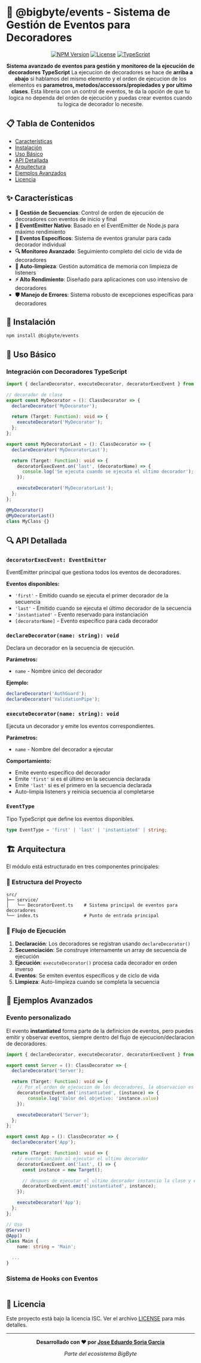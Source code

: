 


# 🎯 @bigbyte/events - Sistema de Gestión de Eventos para Decoradores

<div align="center">

[![NPM Version](https://img.shields.io/badge/version-0.1.0-blue.svg)](https://www.npmjs.com/package/@bigbyte/events) [![License](https://img.shields.io/badge/license-ISC-green.svg)](LICENSE) [![TypeScript](https://img.shields.io/badge/TypeScript-5.9-blue.svg)](https://www.typescriptlang.org/)

**Sistema avanzado de eventos para gestión y monitoreo de la ejecución de decoradores TypeScript**
La ejecucion de decoradores se hace de **arriba a abajo** si hablamos del mismo elemento y el orden de ejecucion de los elementos es **parametros, metodos/accessors/propiedades y por ultimo clases**.
Esta libreria con un control de eventos, te da la opción de que tu logica no dependa del orden de ejecución y puedas crear eventos cuando tu logica de decorador lo necesite.

</div>

## 📋 Tabla de Contenidos

- [Características](#-características)
- [Instalación](#-instalación)
- [Uso Básico](#-uso-básico)
- [API Detallada](#-api-detallada)
- [Arquitectura](#-arquitectura)
- [Ejemplos Avanzados](#-ejemplos-avanzados)
- [Licencia](#-licencia)

## ✨ Características

- **🔄 Gestión de Secuencias**: Control de orden de ejecución de decoradores con eventos de inicio y final
- **📡 EventEmitter Nativo**: Basado en el EventEmitter de Node.js para máximo rendimiento
- **🎯 Eventos Específicos**: Sistema de eventos granular para cada decorador individual
- **🔍 Monitoreo Avanzado**: Seguimiento completo del ciclo de vida de decoradores
- **🧹 Auto-limpieza**: Gestión automática de memoria con limpieza de listeners
- **⚡ Alto Rendimiento**: Diseñado para aplicaciones con uso intensivo de decoradores
- **🛡️ Manejo de Errores**: Sistema robusto de excepciones específicas para decoradores

## 🚀 Instalación

```bash
npm install @bigbyte/events
```

## 🔧 Uso Básico

### Integración con Decoradores TypeScript

```typescript
import { declareDecorator, executeDecorator, decoratorExecEvent } from '@bigbyte/events';

// decorador de clase
export const MyDecorator = (): ClassDecorator => {
  declareDecorator('MyDecorator');

  return (Target: Function): void => {
    executeDecorator('MyDecorator');
  };
};

export const MyDecoratorLast = (): ClassDecorator => {
  declareDecorator('MyDecoratorLast');

  return (Target: Function): void => {
    decoratorExecEvent.on('last', (decoratorName) => {
      console.log('Se ejecuta cuando se ejecuta el ultimo decorador');
    });

    executeDecorator('MyDecoratorLast');
  };
};

@MyDecorator()
@MyDecoratorLast()
class MyClass {}
```

## 🔍 API Detallada

### `decoratorExecEvent: EventEmitter`

EventEmitter principal que gestiona todos los eventos de decoradores.

**Eventos disponibles:**

- `'first'` - Emitido cuando se ejecuta el primer decorador de la secuencia
- `'last'` - Emitido cuando se ejecuta el último decorador de la secuencia
- `'instantiated'` - Evento reservado para instanciación
- `[decoratorName]` - Evento específico para cada decorador

### `declareDecorator(name: string): void`

Declara un decorador en la secuencia de ejecución.

**Parámetros:**

- `name` - Nombre único del decorador

**Ejemplo:**

```typescript
declareDecorator('AuthGuard');
declareDecorator('ValidationPipe');
```

### `executeDecorator(name: string): void`

Ejecuta un decorador y emite los eventos correspondientes.

**Parámetros:**

- `name` - Nombre del decorador a ejecutar

**Comportamiento:**

- Emite evento específico del decorador
- Emite `'first'` si es el último en la secuencia declarada
- Emite `'last'` si es el primero en la secuencia declarada
- Auto-limpia listeners y reinicia secuencia al completarse

### `EventType`

Tipo TypeScript que define los eventos disponibles.

```typescript
type EventType = 'first' | 'last' | 'instantiated' | string;
```

## 🏗️ Arquitectura

El módulo está estructurado en tres componentes principales:

### 📁 Estructura del Proyecto

```
src/
├── service/
│   └── DecoratorEvent.ts    # Sistema principal de eventos para decoradores
└── index.ts                 # Punto de entrada principal
```

### 🔄 Flujo de Ejecución

1. **Declaración**: Los decoradores se registran usando `declareDecorator()`
2. **Secuenciación**: Se construye internamente un array de secuencia de ejecución
3. **Ejecución**: `executeDecorator()` procesa cada decorador en orden inverso
4. **Eventos**: Se emiten eventos específicos y de ciclo de vida
5. **Limpieza**: Auto-limpieza cuando se completa la secuencia

## 🔧 Ejemplos Avanzados

### Evento personalizado

El evento **instantiated** forma parte de la definicion de eventos, pero puedes emitir y observar eventos, siempre dentro del flujo de ejecucion/declaracion de decoradores.

```typescript
import { declareDecorator, executeDecorator, decoratorExecEvent } from '@bigbyte/events';

export const Server = (): ClassDecorator => {
  declareDecorator('Server');

  return (Target: Function): void => {
    // Por el orden de ejecucion de los decoradores, la observacion es previa a la emision
    decoratorExecEvent.on('instantiated', (instance) => {
        console.log('Valor del objetivo: 'instance.value)
    });

    executeDecorator('Server');
  };
};

export const App = (): ClassDecorator => {
  declareDecorator('App');

  return (Target: Function): void => {
    // evento lanzado al ejecutar el ultimo decorador
    decoratorExecEvent.on('last', () => {
      const instance = new Target();

      // despues de ejecutar el ultimo decorador instancio la clase y emito la instancia
      decoratorExecEvent.emit('instantiated', instance);
    });

    executeDecorator('App');
  };
};

// Uso
@Server()
@App()
class Main {
    name: string = 'Main';

  ...
}
```

### Sistema de Hooks con Eventos

```typescript

```

## 📄 Licencia

Este proyecto está bajo la licencia ISC. Ver el archivo [LICENSE](LICENSE) para más detalles.

---

<div align="center">

**Desarrollado con ❤️ por [Jose Eduardo Soria Garcia](mailto:pepesoriagarcia99@gmail.com)**

_Parte del ecosistema BigByte_

</div>
